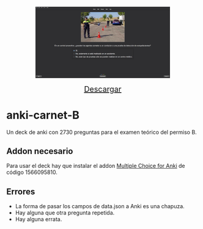 
<div align="center">
  <p float="left">
    <img src="preview3.png" width="70%" height="70%">
  </p>
  <a href="https://github.com/donmerendolo/anki-carnet-B/raw/master/Carnet%20B.apkg" style="font-size: 20px;">Descargar</a>
</div>

# anki-carnet-B
Un deck de anki con 2730 preguntas para el examen teórico del permiso B.

## Addon necesario
Para usar el deck hay que instalar el addon [Multiple Choice for Anki](https://ankiweb.net/shared/info/1566095810) de código 1566095810.

## Errores

 - La forma de pasar los campos de data.json a Anki es una chapuza.
 - Hay alguna que otra pregunta repetida.
 - Hay alguna errata.
 